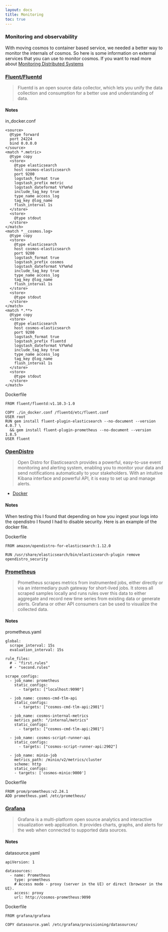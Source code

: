 ```yaml
---
layout: docs
title: Monitoring
toc: true
---
```


### Monitoring and observability

With moving cosmos to container based service, we needed a better way to monitor the internals of cosmos. So here is some information on external services that you can use to monitor cosmos. If you want to read more about [Monitoring Distributed Systems](https://sre.google/sre-book/monitoring-distributed-systems/)

### [Fluent/Fluentd](https://www.fluentd.org/guides/recipes/docker-logging)

> Fluentd is an open source data collector, which lets you unify the data collection and consumption for a better use and understanding of data.

#### Notes

in_docker.conf
```
<source>
  @type forward
  port 24224
  bind 0.0.0.0
</source>
<match *.metric>
  @type copy
  <store>
    @type elasticsearch
    host cosmos-elasticsearch
    port 9200
    logstash_format true
    logstash_prefix metric
    logstash_dateformat %Y%m%d
    include_tag_key true
    type_name access_log
    tag_key @log_name
    flush_interval 1s
  </store>
  <store>
    @type stdout
  </store>
</match>
<match *__cosmos.log>
  @type copy
  <store>
    @type elasticsearch
    host cosmos-elasticsearch
    port 9200
    logstash_format true
    logstash_prefix cosmos
    logstash_dateformat %Y%m%d
    include_tag_key true
    type_name access_log
    tag_key @log_name
    flush_interval 1s
  </store>
  <store>
    @type stdout
  </store>
</match>
<match *.**>
  @type copy
  <store>
    @type elasticsearch
    host cosmos-elasticsearch
    port 9200
    logstash_format true
    logstash_prefix fluentd
    logstash_dateformat %Y%m%d
    include_tag_key true
    type_name access_log
    tag_key @log_name
    flush_interval 1s
  </store>
  <store>
    @type stdout
  </store>
</match>
```

Dockerfile
```
FROM fluent/fluentd:v1.10.3-1.0

COPY ./in_docker.conf /fluentd/etc/fluent.conf
USER root
RUN gem install fluent-plugin-elasticsearch --no-document --version 4.0.7 \
  && gem install fluent-plugin-prometheus --no-document --version 1.8.5
USER fluent
```

### [OpenDistro](https://opendistro.github.io/for-elasticsearch-docs/)

> Open Distro for Elasticsearch provides a powerful, easy-to-use event monitoring and alerting system, enabling you to monitor your data and send notifications automatically to your stakeholders. With an intuitive Kibana interface and powerful API, it is easy to set up and manage alerts.

- [Docker](https://opendistro.github.io/for-elasticsearch-docs/docs/install/docker/)

#### Notes

When testing this I found that depending on how you ingest your logs into the opendistro I found I had to disable security. Here is an example of the docker file.

Dockerfile
```
FROM amazon/opendistro-for-elasticsearch:1.12.0

RUN /usr/share/elasticsearch/bin/elasticsearch-plugin remove opendistro_security
```

### [Prometheus](https://prometheus.io/)

> Prometheus scrapes metrics from instrumented jobs, either directly or via an intermediary push gateway for short-lived jobs. It stores all scraped samples locally and runs rules over this data to either aggregate and record new time series from existing data or generate alerts. Grafana or other API consumers can be used to visualize the collected data.

#### Notes

prometheus.yaml
```
global:
  scrape_interval: 15s
  evaluation_interval: 15s

rule_files:
  # - "first.rules"
  # - "second.rules"

scrape_configs:
  - job_name: prometheus
    static_configs:
      - targets: ["localhost:9090"]

  - job_name: cosmos-cmd-tlm-api
    static_configs:
      - targets: ["cosmos-cmd-tlm-api:2901"]

  - job_name: cosmos-internal-metrics
    metrics_path: "/internal/metrics"
    static_configs:
      - targets: ["cosmos-cmd-tlm-api:2901"]

  - job_name: cosmos-script-runner-api
    static_configs:
      - targets: ["cosmos-script-runner-api:2902"]

  - job_name: minio-job
    metrics_path: /minio/v2/metrics/cluster
    scheme: http
    static_configs:
    - targets: ['cosmos-minio:9000']
```

Dockerfile
```
FROM prom/prometheus:v2.24.1
ADD prometheus.yaml /etc/prometheus/
```

### [Grafana](https://grafana.com/)

> Grafana is a multi-platform open source analytics and interactive visualization web application. It provides charts, graphs, and alerts for the web when connected to supported data sources. 

#### Notes

datasource.yaml
```
apiVersion: 1

datasources:
  - name: Prometheus
    type: prometheus
    # Access mode - proxy (server in the UI) or direct (browser in the UI).
    access: proxy
    url: http://cosmos-prometheus:9090
```

Dockerfile
```
FROM grafana/grafana

COPY datasource.yaml /etc/grafana/provisioning/datasources/
```
